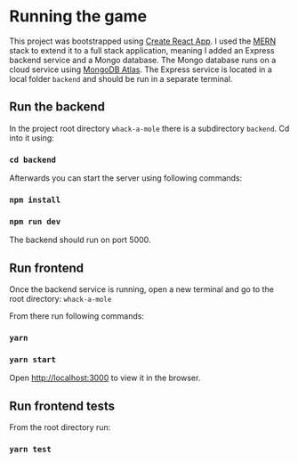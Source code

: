 # Running the game

This project was bootstrapped using [Create React App](https://github.com/facebook/create-react-app).
I used the [MERN](https://www.mongodb.com/mern-stack) stack to extend it to a full stack application, meaning I added an Express backend service and a Mongo database.
The Mongo database runs on a cloud service using [MongoDB Atlas](https://www.mongodb.com/atlas/database).
The Express service is located in a local folder `backend` and should be run in a separate terminal.

## Run the backend

In the project root directory `whack-a-mole` there is a subdirectory `backend`. Cd into it using:

### `cd backend`

Afterwards you can start the server using following commands:

### `npm install`

### `npm run dev`

The backend should run on port 5000.

## Run frontend

Once the backend service is running, open a new terminal and go to the root directory: `whack-a-mole`

From there run following commands:

### `yarn`

### `yarn start`

Open [http://localhost:3000](http://localhost:3000) to view it in the browser.

## Run frontend tests

From the root directory run:

### `yarn test`

